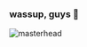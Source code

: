 ### wassup, guys 👋

![masterhead](https://github.com/seout/seout/assets/113185077/d67e35d9-c6b0-4e82-8670-a813f4f53176)
